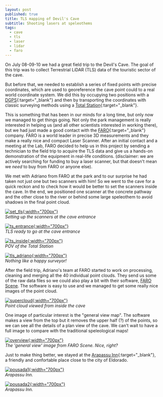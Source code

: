 ```yaml
---
layout: post
published: true
title: TLS mapping of Devil's Cave
subtitle: Shooting lasers at speleothems
tags:
  - cave
  - tls
  - laser
  - lidar
  - faro
---
```


On July 08-09-10 we had a great field trip to the Devil's Cave. The goal of this trip was to collect Terrestrial LiDAR (TLS) data of the touristic sector of the cave. 

But before that, we needed to establish a series of fixed points with precise coordinates, which are used to georeference the cave point could to a real world coordinate system. We did this by occupying two positions with a [DGPS](https://en.wikipedia.org/wiki/Differential_GPS){:target="_blank"} and then by transporting the coordinates with classic surveying methods using a [Total Station](https://en.wikipedia.org/wiki/Total_station){:target="_blank"}. 


This is something that has been in our minds for a long time, but only now we managed to get things going. Not only the park management is really interested in helping us (and all other scientists interested in working there), but we had just made a good contact with the [FARO](https://www.faro.com){:target="_blank"} company. FARO is a world leader in precise 3D measurements and they make a really nice and compact Laser Scanner. After an initial contact and a meeting at the Lab, FARO decided to help us in this project by sending a technician to the field trip to acquire the TLS data and give us a hands-on demonstration of the equipment in real-life conditions. (disclaimer: we are actively searching for funding to buy a laser scanner, but that doesn't mean we _need_ to buy from FARO or anyone else). 

We met with Adriano from FARO at the park and to our surprise he had taken not just one but two scanners with him! So we went to the cave for a quick reckon and to check how it would be better to set the scanners inside the cave. In the end, we positioned one scanner at the concrete pathway and the other close to the river or behind some large speleothem to avoid shadows in the final point cloud.

[![set_tls]({{site.baseurl}}/img/diabo_set_two_tls.jpg "Two scanners!. Click to see larger image"){:width="700px"}]({{site.baseurl}}/img/diabo_set_two_tls.jpg)   
*Setting up the scanners at the cave entrance*

[![ts_entrance]({{site.baseurl}}/img/diabo_tls_entrance.jpg "TLS ready to go. Click to see larger image"){:width="700px"}]({{site.baseurl}}/img/diabo_tls_entrance.jpg)   
*TLS ready to go at the cave entrance*

[![ts_inside]({{site.baseurl}}/img/diabo_ts_inside.jpg "Total Station inside the cave. Click to see larger image"){:width="700px"}]({{site.baseurl}}/img/diabo_ts_inside.jpg)   
*POV of the Total Station*

[![tls_adriano]({{site.baseurl}}/img/diabo_tls_adriano.jpg "Adriano from FARO. Click to see larger image"){:width="700px"}]({{site.baseurl}}/img/diabo_tls_adriano.jpg)   
*Nothing like a happy surveyor!*

After the field trip, Adriano's team at FARO started to work on processing, cleaning and merging all the 40 individual point clouds. They send us some of the raw data files so we could also play a bit with their software, [FARO Scene](https://www.faro.com/products/product-design/faro-scene/). The software is easy to use and we managed to get some really nice images of the point cloud.

[![supercloud]({{site.baseurl}}/img/diabo_captura_nuvem_super.jpg "Point cloud. Click to see larger image"){:width="700px"}]({{site.baseurl}}/img/diabo_captura_nuvem_super.jpg)   
*Point cloud viewed from inside the cave*

One image of particular interest is the "general view map". The software makes a view from the top but it removes the upper half (?) of the points, so we can see all the details of a plan view of the cave. We can't wait to have a full image to compare with the traditional speleological maps!

[![overview]({{site.baseurl}}/img/diabo_captura_visao_geral.png "View from the top. Click to see larger image"){:width="700px"}]({{site.baseurl}}/img/diabo_captura_visao_geral.png)  
*The 'general view' image from FARO Scene. Nice, right?*

Just to make thing better, we stayed at the [Arapassu Inn](http://pousadacavernadodiabo.com.br){:target="_blank"}, a friendly and confortable place close to the city of Eldorado. 


[![pousada1]({{site.baseurl}}/img/diabo_pousada1.jpg "Arapassu Inn. Click to see larger image"){:width="700px"}]({{site.baseurl}}/img/diabo_pousada1.jpg)  
*Arapassu Inn.*

[![pousada2]({{site.baseurl}}/img/diabo_pousada2.jpg "Arapassu Inn. Click to see larger image"){:width="700px"}]({{site.baseurl}}/img/diabo_pousada2.jpg)  
*Arapassu Inn.*








<!-- &nbsp; -->

<!-- &nbsp; -->
<!-- {% include share-buttons.html %} -->

<!-- One crucial element here was (is) the support received from the Park administration. In previous years, the person in charge was always imposing restrictions on what we could do, and that was really problematic. You see, in order to do a precise survey with the Total Station, we need fixed points on the ground that can be re-occupied later. This means drilling a small hole and glueing a screw in it. The final result is barely noticed by anyone and essential to us. In a 'regular' touristic cave, this would be really hard to do, because it could impact the cave environment. But in a cave with concrete pathways and stairs, drilling a small hole in the concrete doesn't mean much in terms of impact, right? -->
<!-- [![set_ts]({{site.baseurl}}/img/diabo_set_ts.jpg "Total Station set up. Click to see larger image"){:width="300px"}]({{site.baseurl}}/img/diabo_set_ts.jpg)   
*Setting up a fixed position for the Total Station* -->
